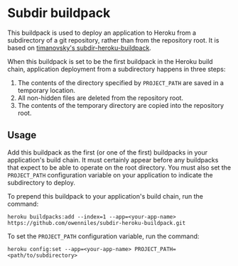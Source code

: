 # Subdir buildpack

This buildpack is used to deploy an application to Heroku from a subdirectory of a git repository, rather than from the repository root. It is based on [timanovsky's subdir-heroku-buildpack](https://github.com/timanovsky/subdir-heroku-buildpack).

When this buildpack is set to be the first buildpack in the Heroku build chain, application deployment from a subdirectory happens in three steps:

 1. The contents of the directory specified by `PROJECT_PATH` are saved in a temporary location.
 2. All non-hidden files are deleted from the repository root.
 3. The contents of the temporary directory are copied into the repository root.

## Usage

Add this buildpack as the first (or one of the first) buildpacks in your application's build chain. It must certainly appear before any buildpacks that expect to be able to operate on the root directory. You must also set the `PROJECT_PATH` configuration variable on your application to indicate the subdirectory to deploy.

To prepend this buildpack to your application's build chain, run the command:

    heroku buildpacks:add --index=1 --app=<your-app-name> https://github.com/owenniles/subdir-heroku-buildpack.git

To set the `PROJECT_PATH` configuration variable, run the command:

    heroku config:set --app=<your-app-name> PROJECT_PATH=<path/to/subdirectory>